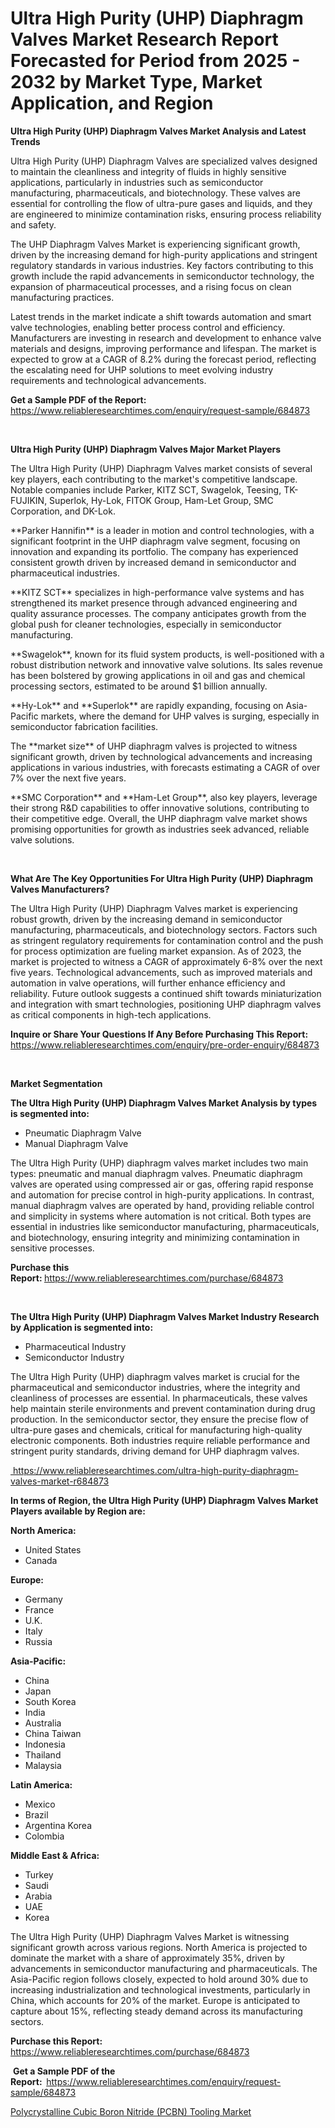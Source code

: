 <p><h1>Ultra High Purity (UHP) Diaphragm Valves Market Research Report Forecasted for Period from 2025 -  2032 by Market Type, Market Application, and Region</h1></p><p><strong>Ultra High Purity (UHP) Diaphragm Valves Market Analysis and Latest Trends</strong></p>
<p><p>Ultra High Purity (UHP) Diaphragm Valves are specialized valves designed to maintain the cleanliness and integrity of fluids in highly sensitive applications, particularly in industries such as semiconductor manufacturing, pharmaceuticals, and biotechnology. These valves are essential for controlling the flow of ultra-pure gases and liquids, and they are engineered to minimize contamination risks, ensuring process reliability and safety.</p><p>The UHP Diaphragm Valves Market is experiencing significant growth, driven by the increasing demand for high-purity applications and stringent regulatory standards in various industries. Key factors contributing to this growth include the rapid advancements in semiconductor technology, the expansion of pharmaceutical processes, and a rising focus on clean manufacturing practices.</p><p>Latest trends in the market indicate a shift towards automation and smart valve technologies, enabling better process control and efficiency. Manufacturers are investing in research and development to enhance valve materials and designs, improving performance and lifespan. The market is expected to grow at a CAGR of 8.2% during the forecast period, reflecting the escalating need for UHP solutions to meet evolving industry requirements and technological advancements.</p></p>
<p><strong>Get a Sample PDF of the Report:&nbsp;</strong> <a href="https://www.reliableresearchtimes.com/enquiry/request-sample/684873?utm_campaign=1581&utm_medium=2&utm_source=Github&utm_content=ia&utm_term=02032025&utm_id=ultra-high-purity-uhp-diaphragm-valves">https://www.reliableresearchtimes.com/enquiry/request-sample/684873</a></p>
<p>&nbsp;</p>
<p><strong>Ultra High Purity (UHP) Diaphragm Valves Major Market Players</strong></p>
<p><p>The Ultra High Purity (UHP) Diaphragm Valves market consists of several key players, each contributing to the market's competitive landscape. Notable companies include Parker, KITZ SCT, Swagelok, Teesing, TK-FUJIKIN, Superlok, Hy-Lok, FITOK Group, Ham-Let Group, SMC Corporation, and DK-Lok.</p><p>**Parker Hannifin** is a leader in motion and control technologies, with a significant footprint in the UHP diaphragm valve segment, focusing on innovation and expanding its portfolio. The company has experienced consistent growth driven by increased demand in semiconductor and pharmaceutical industries.</p><p>**KITZ SCT** specializes in high-performance valve systems and has strengthened its market presence through advanced engineering and quality assurance processes. The company anticipates growth from the global push for cleaner technologies, especially in semiconductor manufacturing.</p><p>**Swagelok**, known for its fluid system products, is well-positioned with a robust distribution network and innovative valve solutions. Its sales revenue has been bolstered by growing applications in oil and gas and chemical processing sectors, estimated to be around $1 billion annually.</p><p>**Hy-Lok** and **Superlok** are rapidly expanding, focusing on Asia-Pacific markets, where the demand for UHP valves is surging, especially in semiconductor fabrication facilities. </p><p>The **market size** of UHP diaphragm valves is projected to witness significant growth, driven by technological advancements and increasing applications in various industries, with forecasts estimating a CAGR of over 7% over the next five years.</p><p>**SMC Corporation** and **Ham-Let Group**, also key players, leverage their strong R&D capabilities to offer innovative solutions, contributing to their competitive edge. Overall, the UHP diaphragm valve market shows promising opportunities for growth as industries seek advanced, reliable valve solutions.</p></p>
<p>&nbsp;</p>
<p><strong>What Are The Key Opportunities For Ultra High Purity (UHP) Diaphragm Valves Manufacturers?</strong></p>
<p><p>The Ultra High Purity (UHP) Diaphragm Valves market is experiencing robust growth, driven by the increasing demand in semiconductor manufacturing, pharmaceuticals, and biotechnology sectors. Factors such as stringent regulatory requirements for contamination control and the push for process optimization are fueling market expansion. As of 2023, the market is projected to witness a CAGR of approximately 6-8% over the next five years. Technological advancements, such as improved materials and automation in valve operations, will further enhance efficiency and reliability. Future outlook suggests a continued shift towards miniaturization and integration with smart technologies, positioning UHP diaphragm valves as critical components in high-tech applications.</p></p>
<p><strong>Inquire or Share Your Questions If Any Before Purchasing This Report:</strong> <a href="https://www.reliableresearchtimes.com/enquiry/pre-order-enquiry/684873?utm_campaign=1581&utm_medium=2&utm_source=Github&utm_content=ia&utm_term=02032025&utm_id=ultra-high-purity-uhp-diaphragm-valves">https://www.reliableresearchtimes.com/enquiry/pre-order-enquiry/684873</a></p>
<p>&nbsp;</p>
<p><strong>Market Segmentation</strong></p>
<p><strong>The Ultra High Purity (UHP) Diaphragm Valves Market Analysis by types is segmented into:</strong></p>
<p><ul><li>Pneumatic Diaphragm Valve</li><li>Manual Diaphragm Valve</li></ul></p>
<p><p>The Ultra High Purity (UHP) diaphragm valves market includes two main types: pneumatic and manual diaphragm valves. Pneumatic diaphragm valves are operated using compressed air or gas, offering rapid response and automation for precise control in high-purity applications. In contrast, manual diaphragm valves are operated by hand, providing reliable control and simplicity in systems where automation is not critical. Both types are essential in industries like semiconductor manufacturing, pharmaceuticals, and biotechnology, ensuring integrity and minimizing contamination in sensitive processes.</p></p>
<p><strong>Purchase this Report:&nbsp;</strong><a href="https://www.reliableresearchtimes.com/purchase/684873?utm_campaign=1581&utm_medium=2&utm_source=Github&utm_content=ia&utm_term=02032025&utm_id=ultra-high-purity-uhp-diaphragm-valves">https://www.reliableresearchtimes.com/purchase/684873</a></p>
<p>&nbsp;</p>
<p><strong>The Ultra High Purity (UHP) Diaphragm Valves Market Industry Research by Application is segmented into:</strong></p>
<p><ul><li>Pharmaceutical Industry</li><li>Semiconductor Industry</li></ul></p>
<p><p>The Ultra High Purity (UHP) diaphragm valves market is crucial for the pharmaceutical and semiconductor industries, where the integrity and cleanliness of processes are essential. In pharmaceuticals, these valves help maintain sterile environments and prevent contamination during drug production. In the semiconductor sector, they ensure the precise flow of ultra-pure gases and chemicals, critical for manufacturing high-quality electronic components. Both industries require reliable performance and stringent purity standards, driving demand for UHP diaphragm valves.</p></p>
<p><a href="https://www.reliableresearchtimes.com/ultra-high-purity-diaphragm-valves-market-r684873?utm_campaign=1581&utm_medium=2&utm_source=Github&utm_content=ia&utm_term=02032025&utm_id=ultra-high-purity-uhp-diaphragm-valves">&nbsp;https://www.reliableresearchtimes.com/ultra-high-purity-diaphragm-valves-market-r684873</a></p>
<p><strong>In terms of Region, the Ultra High Purity (UHP) Diaphragm Valves Market Players available by Region are:</strong></p>
<p>
    <p> <strong> North America: </strong>
        <ul>
            <li>United States</li>
            <li>Canada</li>
        </ul>
        </p> 
    <p> <strong> Europe: </strong>
        <ul>
            <li>Germany</li>
            <li>France</li>
            <li>U.K.</li>
            <li>Italy</li>
            <li>Russia</li>
        </ul>
        </p> 
    <p> <strong> Asia-Pacific: </strong>
        <ul>
            <li>China</li>
            <li>Japan</li>
            <li>South Korea</li>
            <li>India</li>
            <li>Australia</li>
            <li>China Taiwan</li>
            <li>Indonesia</li>
            <li>Thailand</li>
            <li>Malaysia</li>
        </ul>
        </p> 
    <p> <strong> Latin America: </strong>
        <ul>
            <li>Mexico</li>
            <li>Brazil</li>
            <li>Argentina Korea</li>
            <li>Colombia</li>
        </ul>
        </p> 
    <p> <strong> Middle East & Africa: </strong>
        <ul>
            <li>Turkey</li>
            <li>Saudi</li>
            <li>Arabia</li>
            <li>UAE</li>
            <li>Korea</li>
        </ul>
    </p>
    </p>
<p><p>The Ultra High Purity (UHP) Diaphragm Valves Market is witnessing significant growth across various regions. North America is projected to dominate the market with a share of approximately 35%, driven by advancements in semiconductor manufacturing and pharmaceuticals. The Asia-Pacific region follows closely, expected to hold around 30% due to increasing industrialization and technological investments, particularly in China, which accounts for 20% of the market. Europe is anticipated to capture about 15%, reflecting steady demand across its manufacturing sectors.</p></p>
<p><strong>Purchase this Report: </strong><a href="https://www.reliableresearchtimes.com/purchase/684873?utm_campaign=1581&utm_medium=2&utm_source=Github&utm_content=ia&utm_term=02032025&utm_id=ultra-high-purity-uhp-diaphragm-valves">https://www.reliableresearchtimes.com/purchase/684873</a></p>
<p>&nbsp;<strong>Get a Sample PDF of the Report:&nbsp;&nbsp;</strong><a href="https://www.reliableresearchtimes.com/enquiry/request-sample/684873?utm_campaign=1581&utm_medium=2&utm_source=Github&utm_content=ia&utm_term=02032025&utm_id=ultra-high-purity-uhp-diaphragm-valves">https://www.reliableresearchtimes.com/enquiry/request-sample/684873</a></p>
<p><strong></strong></p>
<p><p><a href="https://github.com/mookiesville/Market-Research-Report-List-1/blob/main/polycrystalline-cubic-boron-nitride-pcbn-tooling-market.md?utm_campaign=1581&utm_medium=2&utm_source=Github&utm_content=ia&utm_term=02032025&utm_id=ultra-high-purity-uhp-diaphragm-valves">Polycrystalline Cubic Boron Nitride (PCBN) Tooling Market</a></p></p>